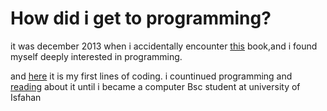 # How did i get to programming?
it was december 2013 when i accidentally encounter <a href=https://github.com/Mehrdadghassabi/Memories/blob/main/High_school/books/q-basic/q-basic.pdf>this</a> book,and i found myself deeply interested in programming.

and  <a href=https://github.com/Mehrdadghassabi/Memories/tree/main/High_school/codes>here</a> it is my first lines of coding.
i countinued programming and <a href=https://github.com/Mehrdadghassabi/Memories/tree/main/High_school/books>reading</a> about it until i became a computer Bsc student at university of Isfahan

